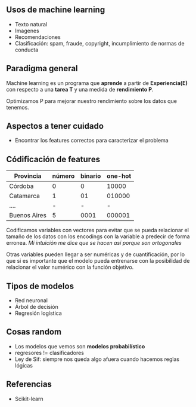 ## Usos de machine learning
- Texto natural
- Imagenes
- Recomendaciones
- Clasificación: spam, fraude, copyright, incumplimiento de normas de conducta

## Paradigma general

Machine learning es un programa que **aprende** a partir de **Experiencia(E)** con respecto a una **tarea T** y una medida de **rendimiento P**.

Optimizamos P para mejorar nuestro rendimiento sobre los datos que tenemos.

## Aspectos a tener cuidado
- Encontrar los features correctos para caracterizar el problema

## Códificación de features

| Provincia    | número | binario | one-hot |
| ------------ | ------ | ------- | ------- |
| Córdoba      | 0      | 0       | 10000   |
| Catamarca    | 1      | 01      | 010000  |
| ....         | -      | -       | -       |
| Buenos Aires | 5      | 0001    | 000001  |

Codificamos variables con vectores para evitar que se pueda relacionar el tamaño de los datos con los encodings con la variable a predecir de forma erronea. *Mi intuición me dice que se hacen así porque son ortogonales*

Otras variables pueden llegar a ser numéricas y de cuantificación, por lo que si es importante que el modelo pueda entrenarse con la posibilidad de relacionar el valor numérico con la función objetivo.

## Tipos de modelos
- Red neuronal
- Árbol de decisión
- Regresión logística
## Cosas random
- Los modelos que vemos son **modelos probabilístico**
- regresores != clasificadores
- Ley de Sif: siempre nos queda algo afuera cuando hacemos reglas lógicas

## Referencias
- Scikit-learn